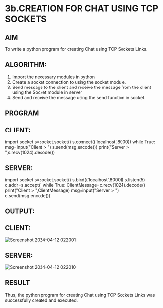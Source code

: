 # 3b.CREATION FOR CHAT USING TCP SOCKETS
## AIM
To write a python program for creating Chat using TCP Sockets Links.
## ALGORITHM:
1. Import the necessary modules in python
2. Create a socket connection to using the socket module.
3. Send message to the client and receive the message from the client using the Socket module in
 server
4. Send and receive the message using the send function in socket.
## PROGRAM

## CLIENT:

import socket 
s=socket.socket() 
s.connect(('localhost',8000)) 
while True: 
    msg=input("Client > ") 
    s.send(msg.encode()) 
    print("Server > ",s.recv(1024).decode())
    
## SERVER:

import socket
s=socket.socket()
s.bind(('localhost',8000))
s.listen(5)
c,addr=s.accept()
while True:
 ClientMessage=c.recv(1024).decode()
 print("Client > ",ClientMessage)
 msg=input("Server > ")
 c.send(msg.encode())

## OUTPUT:

## CLIENT:

![Screenshot 2024-04-12 022001](https://github.com/saxxxxxxx/3b_CHAT_USING_TCP_SOCKETS/assets/154911090/b7dac07b-ae31-4ae6-a6cf-ebc74aaf41ab)

## SERVER:

![Screenshot 2024-04-12 022010](https://github.com/saxxxxxxx/3b_CHAT_USING_TCP_SOCKETS/assets/154911090/f6f55209-dc45-4cab-94e7-2e6b0a681ad8)

## RESULT
Thus, the python program for creating Chat using TCP Sockets Links was successfully 
created and executed.
